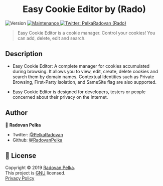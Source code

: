 <h1 align="center">Easy Cookie Editor by (Rado)</h1>
<p>
  <img alt="Version" src="https://img.shields.io/badge/version-2.0-blue.svg?cacheSeconds=2592000" />
  <a href="https://github.com/RadovanPelka/Easy-Cookie-Editor/graphs/commit-activity">
    <img alt="Maintenance" src="https://img.shields.io/badge/Maintained%3F-yes-green.svg" target="_blank" />
  </a>
  <a href="https://twitter.com/PelkaRadovan">
    <img alt="Twitter: PelkaRadovan (Rado)" src="https://img.shields.io/twitter/follow/PelkaRadovan.svg?style=social" target="_blank" />
  </a>
</p>

> Easy Cookie Editor is a cookie manager. Control your cookies! You can add, delete, edit and search.

## Description

- Easy Cookie Editor: A complete manager for cookies accumulated during browsing.
  It allows you to view, edit, create, delete cookies and search them by domain names. Contextual Identities such as Private Browsing, First-Party Isolation, and SameSite flag are also supported.

- Easy Cookie Editor is designed for developers, testers or people concerned about their privacy on the Internet.

## Author

👤 **Radovan Pelka**

- Twitter: [@PelkaRadovan](https://twitter.com/PelkaRadovan)
- Github: [@RadovanPelka](https://github.com/RadovanPelka)

## 📝 License

Copyright © 2019 [Radovan Pelka](https://github.com/RadovanPelka).<br />
This project is [GNU](https://github.com/RadovanPelka/Easy-Cookie-Editor/blob/master/LICENSE) licensed.<br />
[Privacy Policy](https://github.com/RadovanPelka/Easy-Cookie-Editor/blob/master/privacy-policy.md)

